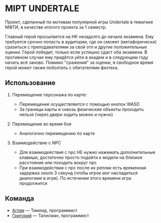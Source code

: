 # MIPT UNDERTALE
Проект, сделанный по мотивам популярной игры Undertale
в тематике МФТИ, в качестве итогого проекта за 1 семестр.

Главный герой просыпается на НК незадолго до начала 
экзамена. Ему требуется срочно попасть в аудитории, где
он сможет (метафорически) сразиться с преподавателями за 
свой отл и другие положительные оценки. Герой победит, 
только если успешно сдаст оба экзамена. В противном случае 
ему придётся уйти в академ и в следующем году начать всё 
заново. Помимо "сражения" за оценки, в свободное время
герой может также поболтать с обитателями физтеха.

## Использование
1. Перемещение персонажа по карте:
   - Перемещение осуществляется с помощью кнопок WASD
   - За границы карты и сквозь физические объекты проходить 
   нельзя (через двери ходить можно и нужно)

2. Перемещение во время боя
   - Аналогично перемещению по карте
   
3. Взаимодействие с NPC
   - Для взаимодействия с npc НЕ нужно нажимать дополнительные 
   клавиши, достаточно просто подойти к модели на близкое расстояние
   или походить вокруг npc
   - При взаимодействии с npc после их реплик есть временная задержка
      около 3 секунд (чтобы игрок мог насладиться диалогами в игре).
      По истечении этого времени игра продолжится


## Команда
- [Аглая](https://github.com/AAglay) — Тимлид, программист
- [Григорий](https://github.com/gyrophy6) — Талисман, программист